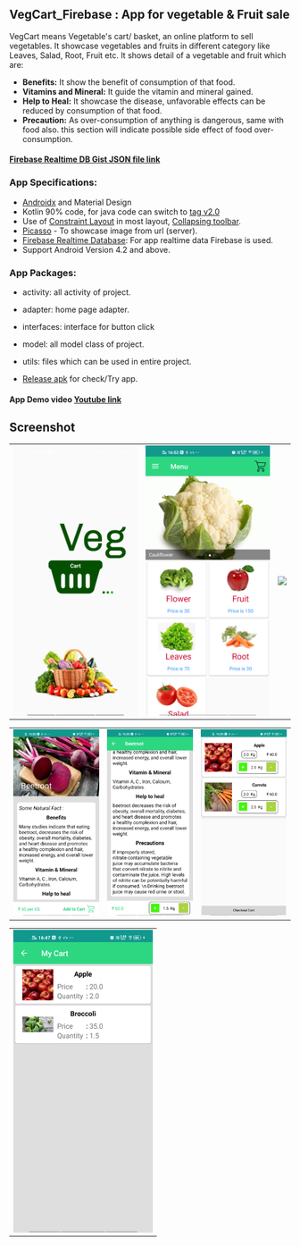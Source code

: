 VegCart_Firebase : App for vegetable &amp; Fruit sale
-----

VegCart means Vegetable's cart/ basket, an online platform to sell vegetables. It showcase vegetables and fruits in different category like Leaves, Salad, Root, Fruit etc. It shows detail of a vegetable and fruit which are:

- **Benefits:** It show the benefit of consumption of that food.
- **Vitamins and Mineral:** It guide the vitamin and mineral gained.
- **Help to Heal:** It showcase the disease, unfavorable effects can be reduced by consumption of that food.
- **Precaution:** As over-consumption of anything is dangerous, same with food also. this section will indicate possible side effect of food over-consumption.

#### [Firebase Realtime DB Gist JSON file link](https://gist.github.com/rahulkhatri19/4aa7e981ea008707c9808bad81e78edc)

### App Specifications: 

- [Androidx](https://developer.android.com/jetpack/androidx) and Material Design
- Kotlin 90% code, for java code can switch to [tag v2.0](https://github.com/rahulkhatri19/VegCart_Firebase/tree/v2.0)
- Use of [Constraint Layout](https://developer.android.com/training/constraint-layout) in most layout, [Collapsing toolbar](https://material.io/develop/android/components/collapsing-toolbar-layout/).
- [Picasso](https://square.github.io/picasso/) - To showcase image from url (server).
- [Firebase Realtime Database](https://firebase.google.com/docs/database): For app realtime data Firebase is used.
- Support Android Version 4.2 and above.

### App Packages:

- activity: all activity of project.
- adapter: home page adapter.
- interfaces: interface for button click
- model: all model class of project.
- utils: files which can be used in entire project.

- [Release apk](APK/VegCart.apk) for check/Try app. 

#### App Demo video [Youtube link](https://youtu.be/w8XPFKjo17Y)

Screenshot
----

<table>
  <tr>
    <td>
      <img src="screenshot/splash_screen.png" width=250 />
    </td>
    <td>
      <img src="screenshot/home_screen.png" width=250 />
    </td>
    <td>
      <img src="screenshot/flower_veg_screen.png" width=250 />
    </td>
  </tr>
</table> 

<table>
  <tr>
    <td>
      <img src="screenshot/detail_screen_1.png" width=250 />
    </td>
    <td>
      <img src="screenshot/detail_screen_2.png" width=250 />
    </td>
    <td>
      <img src="screenshot/order_screen.png" width=250 />
    </td>
  </tr>
</table> 

<table>
  <tr>
    <td>
      <img src="screenshot/cart_screen.png" width=250 />
    </td>
  </tr>
</table> 


